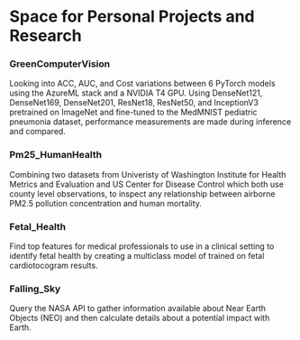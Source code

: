 # Space for Personal Projects and Research

### GreenComputerVision
Looking into ACC, AUC, and Cost variations between 6 PyTorch models using the AzureML stack and a NVIDIA T4 GPU. Using DenseNet121, DenseNet169, DenseNet201, ResNet18, ResNet50, and InceptionV3 pretrained on ImageNet and fine-tuned to the MedMNIST pediatric pneumonia dataset, performance measurements are made during inference and compared.

### Pm25_HumanHealth
Combining two datasets from Univeristy of Washington Institute for Health Metrics and Evaluation and US Center for Disease Control which both use county level observations, to inspect any relationship between airborne PM2.5 pollution concentration and human mortality.  

### Fetal_Health
Find top features for medical professionals to use in a clinical setting to identify fetal health by creating a multiclass model of trained on fetal cardiotocogram results.

### Falling_Sky
Query the NASA API to gather information available about Near Earth Objects (NEO) and then calculate details about a potential impact with Earth.
